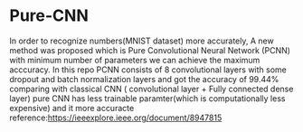 # Pure-CNN
 In order to recognize numbers(MNIST dataset) more accurately, A new method was proposed which is  Pure Convolutional Neural Network (PCNN)  with minimum number of parameters  we can achieve the maximum acccuracy.
 In this repo  PCNN consists of 8 convolutional layers with some dropout and batch normalization layers and got the accuracy of 99.44%
 comparing with classical CNN ( convolutional layer + Fully connected dense layer) pure CNN has less trainable paramter(which is computationally less expensive) and it more accuracte
 reference:https://ieeexplore.ieee.org/document/8947815 
